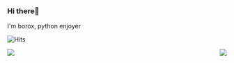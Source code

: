 ### Hi there👋
I'm borox, python enjoyer

![Hits](https://hits.link/hits?url=https%3A%2F%2Fgithub.com%2Fborox345)

<img align='left' src="https://spotify-recently-played-readme.vercel.app/api?user=31m5pdjuimsrdamcrgjvqk3h37au">
<img align='right' src="https://lanyard-profile-readme.vercel.app/api/314424536256872449?bg=00000000">

